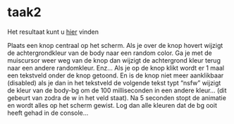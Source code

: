 # taak2

Het resultaat kunt u [hier](https://fe-cc-taakje2.surge.sh) vinden

Plaats een knop centraal op het scherm. Als je over de knop hovert wijzigt de achtergrondkleur van de body naar een random color. Ga je met de muiscursor weer weg van de knop dan wijzigt de achtergrond kleur terug naar een andere randomkleur. Enz… Als je op de knop klikt wordt er 1 maal een tekstveld onder de knop getoond. En is de knop niet meer aanklikbaar (disabled) als je dan in het tekstveld de volgende tekst typt “nsfw” wijzigt de kleur van de body-bg om de 100 milliseconden in een andere kleur… (dit gebeurt van zodra de w in het veld staat). Na 5 seconden stopt de animatie en wordt alles op het scherm gewist. Log dan alle kleuren dat de bg ooit heeft gehad in de console…
